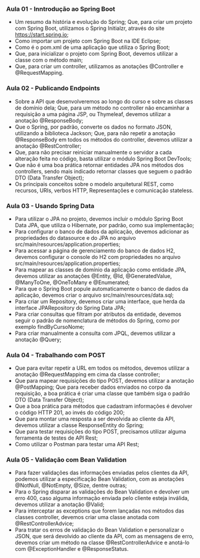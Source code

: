 ### Aula 01 - Inntrodução ao Spring Boot

* Um resumo da história e evolução do Spring;
Que, para criar um projeto com Spring Boot, utilizamos o Spring Initialzr, através do site https://start.spring.io;
* Como importar um projeto com Spring Boot na IDE Eclipse;
* Como é o pom.xml de uma aplicação que utiliza o Spring Boot;
* Que, para inicializar o projeto com Spring Boot, devemos utilizar a classe com o método main;
* Que, para criar um controller, utilizamos as anotações @Controller e @RequestMapping.

### Aula 02 - Publicando Endpoints

* Sobre a API que desenvolveremos ao longo do curso e sobre as classes de domínio dela;
Que, para um método no controller não encaminhar a requisição a uma página JSP, ou Thymeleaf, devemos utilizar a anotação @ResponseBody;
* Que o Spring, por padrão, converte os dados no formato JSON, utilizando a biblioteca Jackson;
Que, para não repetir a anotação @ResponseBody em todos os métodos do controller, devemos utilizar a anotação @RestController;
* Que, para não precisar reiniciar manualmente o servidor a cada alteração feita no código, basta utilizar o módulo Spring Boot DevTools;
* Que não é uma boa prática retornar entidades JPA nos métodos dos controllers, sendo mais indicado retornar classes que seguem o padrão DTO (Data Transfer Object);
* Os principais conceitos sobre o modelo arquitetural REST, como recursos, URIs, verbos HTTP, Representações e comunicação stateless.


### Aula 03 - Usando Spring Data

* Para utilizar o JPA no projeto, devemos incluir o módulo Spring Boot Data JPA, que utiliza o Hibernate, por padrão, como sua implementação;
* Para configurar o banco de dados da aplicação, devemos adicionar as propriedades do datasource e do JPA no arquivo src/main/resources/application.properties;
* Para acessar a página de gerenciamento do banco de dados H2, devemos configurar o console do H2 com propriedades no arquivo src/main/resources/application.properties;
* Para mapear as classes de domínio da aplicação como entidade JPA, devemos utilizar as anotações @Entity, @Id, @GeneratedValue, @ManyToOne, @OneToMany e @Enumerated;
* Para que o Spring Boot popule automaticamente o banco de dados da aplicação, devemos criar o arquivo src/main/resources/data.sql;
* Para criar um Repository, devemos criar uma interface, que herda da interface JPARepository do Spring Data JPA;
* Para criar consultas que filtram por atributos da entidade, devemos seguir o padrão de nomenclatura de métodos do Spring, como por exemplo findByCursoNome;
* Para criar manualmente a consulta com JPQL, devemos utilizar a anotação @Query;

### Aula 04 - Trabalhando com POST

* Que para evitar repetir a URL em todos os métodos, devemos utilizar a anotação @RequestMapping em cima da classe controller;
* Que para mapear requisições do tipo POST, devemos utilizar a anotação @PostMapping;
Que para receber dados enviados no corpo da requisição, a boa prática é criar uma classe que também siga o padrão DTO (Data Transfer Object);
* Que a boa prática para métodos que cadastram informações é devolver o código HTTP 201, ao invés do código 200;
* Que para montar uma resposta a ser devolvida ao cliente da API, devemos utilizar a classe ResponseEntity do Spring;
* Que para testar requisições do tipo POST, precisamos utilizar alguma ferramenta de testes de API Rest;
* Como utilizar o Postman para testar uma API Rest;

### Aula 05 - Validação com Bean Validation

* Para fazer validações das informações enviadas pelos clientes da API, podemos utilizar a especificação Bean Validation, com as anotações @NotNull, @NotEmpty, @Size, dentre outras;
* Para o Spring disparar as validações do Bean Validation e devolver um erro 400, caso alguma informação enviada pelo cliente esteja inválida, devemos utilizar a anotação @Valid;
* Para interceptar as exceptions que forem lançadas nos métodos das classes controller, devemos criar uma classe anotada com @RestControllerAdvice;
* Para tratar os erros de validação do Bean Validation e personalizar o JSON, que será devolvido ao cliente da API, com as mensagens de erro, devemos criar um método na classe @RestControllerAdvice e anotá-lo com @ExceptionHandler e @ResponseStatus.
